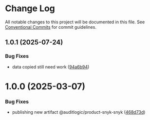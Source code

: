 # Change Log

All notable changes to this project will be documented in this file.
See [Conventional Commits](https://conventionalcommits.org) for commit guidelines.

## 1.0.1 (2025-07-24)


### Bug Fixes

* data copied still need work ([94a6b94](https://github.com/zerobias-org/product/commit/94a6b942fb0516367548599d739529536132755a))





# 1.0.0 (2025-03-07)


### Bug Fixes

* publishing new artifact @auditlogic/product-snyk-snyk ([468d73d](https://github.com/auditlogic/product/commit/468d73db644078f6d5fa93020db4415deb5f3eca))

